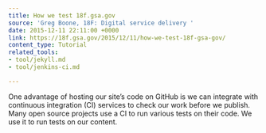 ```yaml
---
title: How we test 18f.gsa.gov
source: 'Greg Boone, 18F: Digital service delivery '
date: 2015-12-11 22:11:00 +0000
link: https://18f.gsa.gov/2015/12/11/how-we-test-18f-gsa-gov/
content_type: Tutorial
related_tools:
- tool/jekyll.md
- tool/jenkins-ci.md

---
```

One advantage of hosting our site’s code on GitHub is we can integrate with continuous integration (CI) services to check our work before we publish. Many open source projects use a CI to run various tests on their code. We use it to run tests on our content.
